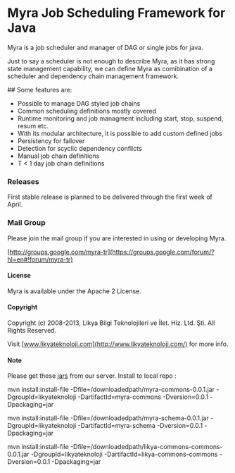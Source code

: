 Myra Job Scheduling Framework for Java
====

Myra is a job scheduler and manager of DAG or single jobs for java.

Just to say a scheduler is not enough to describe Myra, as it has strong state management capability, we can define Myra as comibination of a scheduler and dependency chain management framework.

## Some features are:

* Possible to manage DAG styled job chains
* Common scheduling definitions mostly covered
* Runtime monitoring and job managment including start, stop, suspend, resum etc.
* With its modular architecture, it is possible to add custom defined jobs
* Persistency for failover
* Detection for scyclic dependency conflicts
* Manual job chain definitions
* T < 1 day job chain definitions

### Releases
First stable release is planned to be delivered through the first week of April.

### Mail Group

Please join the mail group if you are interested in using or developing Myra.

[http://groups.google.com/myra-tr](https://groups.google.com/forum/?hl=en#!forum/myra-tr)

#### License

Myra is available under the Apache 2 License.

#### Copyright

Copyright (c) 2008-2013, Likya Bilgi Teknolojileri ve İlet. Hiz. Ltd. Şti. All Rights Reserved.

Visit [www.likyateknoloji.com](http://www.likyateknoloji.com/) for more info.

#### Note
Please get these [jars](http://www.tlos.com.tr/myra/) from our server.
Install to local repo :

mvn install:install-file -Dfile=/downloadedpath/myra-commons-0.0.1.jar  -DgroupId=likyateknoloji -DartifactId=myra-commons -Dversion=0.0.1 -Dpackaging=jar 

mvn install:install-file -Dfile=/downloadedpath/myra-schema-0.0.1.jar  -DgroupId=likyateknoloji -DartifactId=myra-schema -Dversion=0.0.1 -Dpackaging=jar 

mvn install:install-file -Dfile=/downloadedpath/likya-commons-commons-0.0.1.jar  -DgroupId=likyateknoloji -DartifactId=likya-commons-commons -Dversion=0.0.1 -Dpackaging=jar 
